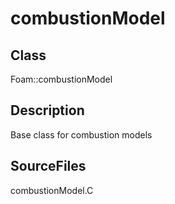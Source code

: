 # combustionModel 
## Class
Foam::combustionModel

## Description
Base class for combustion models

## SourceFiles
combustionModel.C

